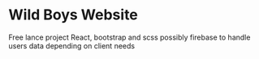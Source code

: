 # Wild Boys Website

Free lance project
React, bootstrap and scss possibly firebase to handle users data depending on client needs
